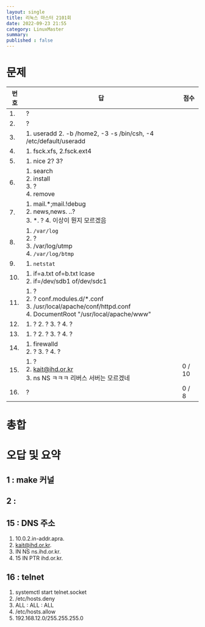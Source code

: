```yaml
---
layout: single
title: 리눅스 마스터 2101회
date: 2022-09-23 21:55
category: LinuxMaster
summary: 
published : false
---
```

# 문제

| 번호 | 답                                                                                                                             | 점수   |
| ---- | ------------------------------------------------------------------------------------------------------------------------------ | ------ |
| 1.   | ?                                                                                                                              |        |
| 2.   | ?                                                                                                                              |        |
| 3.   | 1. useradd 2. -b /home2, -3 -s /bin/csh, -4 /etc/default/useradd                                                               |
| 4.   | 1. fsck.xfs, 2.fsck.ext4                                                                                                       |        |
| 5.   | 1. nice 2? 3?                                                                                                                  |        |
| 6.   | 1. search <br/> 2. install <br/> 3. ? <br/> 4. remove                                                                          |        |
| 7.   | 1. mail.*;mail.!debug <br/> 2. news,news. ..? <br/> 3. *. ? 4. 이상이 뭔지 모르겠음                                            |        |
| 8.   | 1. `/var/log`  <br/> 2. ? <br/> 3. /var/log/utmp <br/> 4. `/var/log/btmp`                                                      |        |
| 9.   | 1. `netstat` <br/>                                                                                                             |        |
| 10.  | 1. if=a.txt of=b.txt lcase <br/> 2. if=/dev/sdb1 of/dev/sdc1                                                                   |        |
| 11.  | 1. ? <br/> 2. ? conf.modules.d/*.conf <br/> 3. /usr/local/apache/conf/httpd.conf <br/> 4. DocumentRoot "/usr/local/apache/www" |        |
| 12.  | 1. ? 2. ? 3. ? 4. ?                                                                                                            |        |
| 13.  | 1. ? 2. ? 3. ? 4. ?                                                                                                            |        |
| 14.  | 1. firewalld <br/> 2. ? 3. ? 4. ?                                                                                              |        |
| 15.  | 1. ?<br/> 2. kait@ihd.or.kr <br/> 3. ns NS ㅋㅋㅋ 리버스 서버는 모르겠네                                                       | 0 / 10 |
| 16.  | ?                                                                                                                              | 0 / 8  |

# 총합


# 오답 및 요약

## 1 : make 커널 

## 2 : 

## 15 : DNS 주소
1. 10.0.2.in-addr.apra.
2. kait@ihd.or.kr.
3.  IN NS ns.ihd.or.kr.
4. 15 IN PTR ihd.or.kr.

## 16 : telnet

1. systemctl start telnet.socket <br/>
2. /etc/hosts.deny <br/>
3. ALL : ALL : ALL <br/>
4. /etc/hosts.allow <br/>
5. 192.168.12.0/255.255.255.0 <br/>